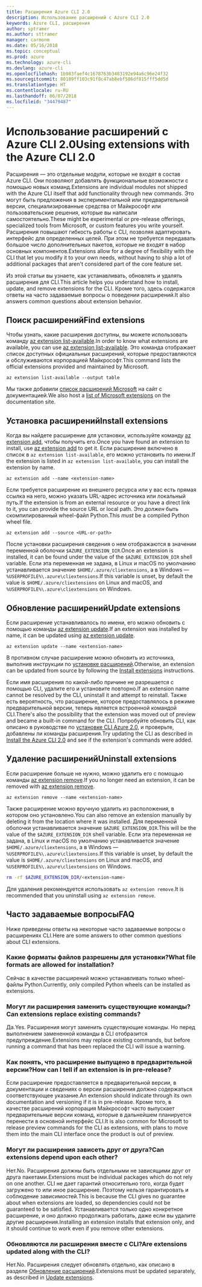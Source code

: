 ```yaml
---
title: Расширения Azure CLI 2.0
description: Использование расширений с Azure CLI 2.0
keywords: Azure CLI, расширения
author: sptramer
ms.author: sttramer
manager: carmonm
ms.date: 05/16/2018
ms.topic: conceptual
ms.prod: azure
ms.technology: azure-cli
ms.devlang: azure-cli
ms.openlocfilehash: 1b983faef4c1678763b3483192e94a6c96e24f32
ms.sourcegitcommit: 80189ff103c91f8c47ab8ebf586df815fff5dd5d
ms.translationtype: HT
ms.contentlocale: ru-RU
ms.lasthandoff: 06/07/2018
ms.locfileid: "34479487"
---
```

# <a name="using-extensions-with-the-azure-cli-20"></a><span data-ttu-id="e75d9-104">Использование расширений с Azure CLI 2.0</span><span class="sxs-lookup"><span data-stu-id="e75d9-104">Using extensions with the Azure CLI 2.0</span></span>

<span data-ttu-id="e75d9-105">Расширения — это отдельные модули, которые не входят в состав Azure CLI. Они позволяют добавлять функциональные возможности с помощью новых команд.</span><span class="sxs-lookup"><span data-stu-id="e75d9-105">Extensions are individual modules not shipped with the Azure CLI itself that add functionality through new commands.</span></span> <span data-ttu-id="e75d9-106">Это могут быть предложения в экспериментальной или предварительной версии, специализированные средства от Майкрософт или пользовательские решения, которые вы написали самостоятельно.</span><span class="sxs-lookup"><span data-stu-id="e75d9-106">These might be experimental or pre-release offerings, specialized tools from Microsoft, or custom features you write yourself.</span></span> <span data-ttu-id="e75d9-107">Расширения повышают гибкость работы с CLI, позволяя адаптировать интерфейс для определенных целей. При этом не требуется передавать большое число дополнительных пакетов, которые не входят в набор основных компонентов.</span><span class="sxs-lookup"><span data-stu-id="e75d9-107">Extensions allow for a degree of flexibility with the CLI that let you modify it to your own needs, without having to ship a lot of additional packages that aren't considered part of the core feature set.</span></span>

<span data-ttu-id="e75d9-108">Из этой статьи вы узнаете, как устанавливать, обновлять и удалять расширения для CLI.</span><span class="sxs-lookup"><span data-stu-id="e75d9-108">This article helps you understand how to install, update, and remove extensions for the CLI.</span></span> <span data-ttu-id="e75d9-109">Кроме того, здесь содержатся ответы на часто задаваемые вопросы о поведении расширений.</span><span class="sxs-lookup"><span data-stu-id="e75d9-109">It also answers common questions about extension behavior.</span></span>

## <a name="find-extensions"></a><span data-ttu-id="e75d9-110">Поиск расширений</span><span class="sxs-lookup"><span data-stu-id="e75d9-110">Find extensions</span></span>

<span data-ttu-id="e75d9-111">Чтобы узнать, какие расширения доступны, вы можете использовать команду [az extension list-available](/cli/azure/extension#az-extension-list-available).</span><span class="sxs-lookup"><span data-stu-id="e75d9-111">In order to know what extensions are available, you can use [az extension list-available](/cli/azure/extension#az-extension-list-available).</span></span> <span data-ttu-id="e75d9-112">Это команда отображает список доступных официальных расширений, которые предоставляются и обслуживаются корпорацией Майкрософт.</span><span class="sxs-lookup"><span data-stu-id="e75d9-112">This command lists the official extensions provided and maintained by Microsoft.</span></span>

```azurecli-interactive
az extension list-available --output table
```

<span data-ttu-id="e75d9-113">Мы также добавили [список расширений Microsoft](azure-cli-extensions-list.md) на сайт с документацией.</span><span class="sxs-lookup"><span data-stu-id="e75d9-113">We also host a [list of Microsoft extensions](azure-cli-extensions-list.md) on the documentation site.</span></span>

## <a name="install-extensions"></a><span data-ttu-id="e75d9-114">Установка расширений</span><span class="sxs-lookup"><span data-stu-id="e75d9-114">Install extensions</span></span>

<span data-ttu-id="e75d9-115">Когда вы найдете расширение для установки, используйте команду [az extension add](https://docs.microsoft.com/cli/azure/extension#az-extension-add), чтобы получить его.</span><span class="sxs-lookup"><span data-stu-id="e75d9-115">Once you have found an extension to install, use [az extension add](https://docs.microsoft.com/cli/azure/extension#az-extension-add) to get it.</span></span> <span data-ttu-id="e75d9-116">Если расширение включено в список в `az extension list-available`, его можно установить по имени.</span><span class="sxs-lookup"><span data-stu-id="e75d9-116">If the extension is listed in `az extension list-available`, you can install the extension by name.</span></span>

```azurecli-interactive
az extension add --name <extension-name>
```

<span data-ttu-id="e75d9-117">Если требуется расширение из внешнего ресурса или у вас есть прямая ссылка на него, можно указать URL-адрес источника или локальный путь.</span><span class="sxs-lookup"><span data-stu-id="e75d9-117">If the extension is from an external resource or you have a direct link to it, you can provide the source URL or local path.</span></span> <span data-ttu-id="e75d9-118">Это _должен_ быть скомпилированный wheel-файл Python.</span><span class="sxs-lookup"><span data-stu-id="e75d9-118">This _must_ be a compiled Python wheel file.</span></span>

```azurecli-interactive
az extension add --source <URL-or-path>
```

<span data-ttu-id="e75d9-119">После установки расширения сведения о нем отображаются в значении переменной оболочки `$AZURE_EXTENSION_DIR`.</span><span class="sxs-lookup"><span data-stu-id="e75d9-119">Once an extension is installed, it can be found under the value of the `$AZURE_EXTENSION_DIR` shell variable.</span></span> <span data-ttu-id="e75d9-120">Если эта переменная не задана, в Linux и macOS по умолчанию устанавливается значение `$HOME/.azure/cliextensions`, а в Windows — `%USERPROFILE%\.azure\cliextensions`.</span><span class="sxs-lookup"><span data-stu-id="e75d9-120">If this variable is unset, by default the value is `$HOME/.azure/cliextensions` on Linux and macOS, and `%USERPROFILE%\.azure\cliextensions` on Windows.</span></span>

## <a name="update-extensions"></a><span data-ttu-id="e75d9-121">Обновление расширений</span><span class="sxs-lookup"><span data-stu-id="e75d9-121">Update extensions</span></span>

<span data-ttu-id="e75d9-122">Если расширение устанавливалось по имени, его можно обновить с помощью команды [az extension update](https://docs.microsoft.com/cli/azure/extension#az-extension-update).</span><span class="sxs-lookup"><span data-stu-id="e75d9-122">If an extension was installed by name, it can be updated using [az extension update](https://docs.microsoft.com/cli/azure/extension#az-extension-update).</span></span>

```azurecli-interactive
az extension update --name <extension-name>
```

<span data-ttu-id="e75d9-123">В противном случае расширение можно обновить из источника, выполнив инструкции по [установке расширений](#install-extensions).</span><span class="sxs-lookup"><span data-stu-id="e75d9-123">Otherwise, an extension can be updated from source by following the [Install extensions](#install-extensions) instructions.</span></span>

<span data-ttu-id="e75d9-124">Если имя расширения по какой-либо причине не разрешается с помощью CLI, удалите его и установите повторно.</span><span class="sxs-lookup"><span data-stu-id="e75d9-124">If an extension name cannot be resolved by the CLI, uninstall it and attempt to reinstall.</span></span> <span data-ttu-id="e75d9-125">Также есть вероятность, что расширение, которое предоставлялось в режиме предварительной версии, теперь является встроенной командой CLI.</span><span class="sxs-lookup"><span data-stu-id="e75d9-125">There's also the possibility that the extension was moved out of preview and became a built-in command for the CLI.</span></span> <span data-ttu-id="e75d9-126">Попробуйте обновить CLI, как описано в руководстве по [установке CLI Azure 2.0](install-azure-cli.md), и проверьте, добавлены ли команды расширения.</span><span class="sxs-lookup"><span data-stu-id="e75d9-126">Try updating the CLI as described in [Install the Azure CLI 2.0](install-azure-cli.md) and see if the extension's commands were added.</span></span> 

## <a name="uninstall-extensions"></a><span data-ttu-id="e75d9-127">Удаление расширений</span><span class="sxs-lookup"><span data-stu-id="e75d9-127">Uninstall extensions</span></span>

<span data-ttu-id="e75d9-128">Если расширение больше не нужно, можно удалить его с помощью команды [az extension remove](https://docs.microsoft.com/cli/azure/extension#az-extension-remove).</span><span class="sxs-lookup"><span data-stu-id="e75d9-128">If you no longer need an extension, it can be removed with [az extension remove](https://docs.microsoft.com/cli/azure/extension#az-extension-remove).</span></span>

```azurecli-interactive
az extension remove --name <extension-name>
```

<span data-ttu-id="e75d9-129">Также расширение можно вручную удалить из расположения, в котором оно установлено.</span><span class="sxs-lookup"><span data-stu-id="e75d9-129">You can also remove an extension manually by deleting it from the location where it was installed.</span></span> <span data-ttu-id="e75d9-130">Для переменной оболочки устанавливается значение `$AZURE_EXTENSION_DIR`.</span><span class="sxs-lookup"><span data-stu-id="e75d9-130">This will be the value of the `$AZURE_EXTENSION_DIR` shell variable.</span></span> <span data-ttu-id="e75d9-131">Если эта переменная не задана, в Linux и macOS по умолчанию устанавливается значение `$HOME/.azure/cliextensions`, а в Windows — `%USERPROFILE%\.azure\cliextensions`.</span><span class="sxs-lookup"><span data-stu-id="e75d9-131">If this variable is unset, by default the value is `$HOME/.azure/cliextensions` on Linux and macOS, and `%USERPROFILE%\.azure\cliextensions` on Windows.</span></span>

```bash
rm -rf $AZURE_EXTENSION_DIR/<extension-name>
```

<span data-ttu-id="e75d9-132">Для удаления рекомендуется использовать `az extension remove`.</span><span class="sxs-lookup"><span data-stu-id="e75d9-132">It is recommended that you uninstall using `az extension remove`.</span></span>

## <a name="faq"></a><span data-ttu-id="e75d9-133">Часто задаваемые вопросы</span><span class="sxs-lookup"><span data-stu-id="e75d9-133">FAQ</span></span>

<span data-ttu-id="e75d9-134">Ниже приведены ответы на некоторые часто задаваемые вопросы о расширениях CLI.</span><span class="sxs-lookup"><span data-stu-id="e75d9-134">Here are some answers to other common questions about CLI extensions.</span></span>

### <a name="what-file-formats-are-allowed-for-installation"></a><span data-ttu-id="e75d9-135">Какие форматы файлов разрешены для установки?</span><span class="sxs-lookup"><span data-stu-id="e75d9-135">What file formats are allowed for installation?</span></span>

<span data-ttu-id="e75d9-136">Сейчас в качестве расширений можно устанавливать только wheel-файлы Python.</span><span class="sxs-lookup"><span data-stu-id="e75d9-136">Currently, only compiled Python wheels can be installed as extensions.</span></span>

### <a name="can-extensions-replace-existing-commands"></a><span data-ttu-id="e75d9-137">Могут ли расширения заменить существующие команды?</span><span class="sxs-lookup"><span data-stu-id="e75d9-137">Can extensions replace existing commands?</span></span>

<span data-ttu-id="e75d9-138">Да.</span><span class="sxs-lookup"><span data-stu-id="e75d9-138">Yes.</span></span> <span data-ttu-id="e75d9-139">Расширения могут заменить существующие команды. Но перед выполнением замененной команды в CLI отобразится предупреждение.</span><span class="sxs-lookup"><span data-stu-id="e75d9-139">Extensions may replace existing commands, but before running a command that has been replaced the CLI will issue a warning.</span></span>

### <a name="how-can-i-tell-if-an-extension-is-in-pre-release"></a><span data-ttu-id="e75d9-140">Как понять, что расширение выпущено в предварительной версии?</span><span class="sxs-lookup"><span data-stu-id="e75d9-140">How can I tell if an extension is in pre-release?</span></span>

<span data-ttu-id="e75d9-141">Если расширение предоставляется в предварительной версии, в документации и сведениях о версии расширения должно содержаться соответствующее указание.</span><span class="sxs-lookup"><span data-stu-id="e75d9-141">An extension should indicate through its own documentation and versioning if it is in pre-release.</span></span> <span data-ttu-id="e75d9-142">Кроме того, в качестве расширений корпорация Майкрософт часто выпускает предварительные версии команд, которые в дальнейшем планируется перенести в основной интерфейс CLI.</span><span class="sxs-lookup"><span data-stu-id="e75d9-142">It is also common for Microsoft to release preview commands for the CLI as extensions, with plans to move them into the main CLI interface once the product is out of preview.</span></span>

### <a name="can-extensions-depend-upon-each-other"></a><span data-ttu-id="e75d9-143">Могут ли расширения зависеть друг от друга?</span><span class="sxs-lookup"><span data-stu-id="e75d9-143">Can extensions depend upon each other?</span></span>

<span data-ttu-id="e75d9-144">Нет.</span><span class="sxs-lookup"><span data-stu-id="e75d9-144">No.</span></span> <span data-ttu-id="e75d9-145">Расширения должны быть отдельными не зависящими друг от друга пакетами.</span><span class="sxs-lookup"><span data-stu-id="e75d9-145">Extensions must be individual packages which do not rely on one another.</span></span> <span data-ttu-id="e75d9-146">CLI не дает гарантий относительно того, когда будет загружено то или иное расширение. Поэтому нельзя гарантировать и соблюдение зависимостей.</span><span class="sxs-lookup"><span data-stu-id="e75d9-146">This is because the CLI gives no guarantee about when extensions are loaded, so dependencies could not be guaranteed to be satisfied.</span></span> <span data-ttu-id="e75d9-147">Устанавливается только одно конкретное расширение, и оно должно продолжать работать, даже если вы удалите другие расширения.</span><span class="sxs-lookup"><span data-stu-id="e75d9-147">Installing an extension installs that extension only, and it should continue to work even if you remove other extensions.</span></span>

### <a name="are-extensions-updated-along-with-the-cli"></a><span data-ttu-id="e75d9-148">Обновляются ли расширения вместе с CLI?</span><span class="sxs-lookup"><span data-stu-id="e75d9-148">Are extensions updated along with the CLI?</span></span>

<span data-ttu-id="e75d9-149">Нет.</span><span class="sxs-lookup"><span data-stu-id="e75d9-149">No.</span></span> <span data-ttu-id="e75d9-150">Расширения следует обновлять отдельно, как описано в разделе [Обновление расширений](#update-extensions).</span><span class="sxs-lookup"><span data-stu-id="e75d9-150">Extensions must be updated separately, as described in [Update extensions](#update-extensions).</span></span>
